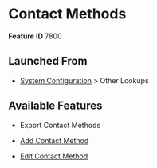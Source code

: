 # Contact Methods

**Feature ID** 7800

## Launched From

- [System Configuration](System%20Configuration.md) > Other Lookups

## Available Features

- Export Contact Methods

- [Add Contact Method](Add%20Contact%20Method.md)

- [Edit Contact Method](Edit%20Contact%20Method.md)



































































